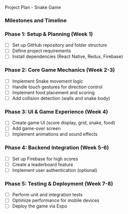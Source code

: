 
 Project Plan - Snake Game

### Milestones and Timeline

### **Phase 1: Setup & Planning (Week 1)**
- [ ] Set up GitHub repository and folder structure
- [ ] Define project requirements
- [ ] Install dependencies (React Native, Redux, Firebase)

### **Phase 2: Core Game Mechanics (Week 2-3)**
- [ ] Implement Snake movement logic
- [ ] Handle touch gestures for direction control
- [ ] Implement food placement and scoring
- [ ] Add collision detection (walls and snake body)

### **Phase 3: UI & Game Experience (Week 4)**
- [ ] Create game UI (score display, grid, snake, food)
- [ ] Add game-over screen
- [ ] Implement animations and sound effects

### **Phase 4: Backend Integration (Week 5-6)**
- [ ] Set up Firebase for high scores
- [ ] Create a leaderboard feature
- [ ] Implement user authentication (optional)

### **Phase 5: Testing & Deployment (Week 7-8)**
- [ ] Perform unit and integration tests
- [ ] Optimize performance for mobile devices
- [ ] Deploy the game via Expo
